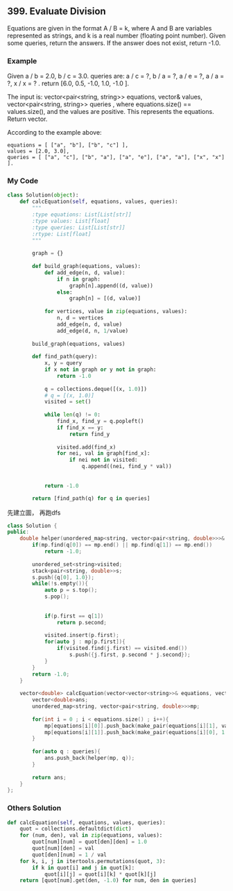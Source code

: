 ## 399. Evaluate Division

Equations are given in the format A / B = k, where A and B are variables represented as strings, and k is a real number (floating point number). Given some queries, return the answers. If the answer does not exist, return -1.0.



### Example
Given a / b = 2.0, b / c = 3.0.
queries are: a / c = ?, b / a = ?, a / e = ?, a / a = ?, x / x = ? .
return [6.0, 0.5, -1.0, 1.0, -1.0 ].

The input is: vector<pair<string, string>> equations, vector<double>& values, vector<pair<string, string>> queries , where equations.size() == values.size(), and the values are positive. This represents the equations. Return vector<double>.

According to the example above:
```
equations = [ ["a", "b"], ["b", "c"] ],
values = [2.0, 3.0],
queries = [ ["a", "c"], ["b", "a"], ["a", "e"], ["a", "a"], ["x", "x"] ]. 
```

### My Code
```python
class Solution(object):
    def calcEquation(self, equations, values, queries):
        """
        :type equations: List[List[str]]
        :type values: List[float]
        :type queries: List[List[str]]
        :rtype: List[float]
        """
        
        graph = {}
        
        def build_graph(equations, values):
            def add_edge(n, d, value):
                if n in graph:
                    graph[n].append((d, value))
                else:
                    graph[n] = [(d, value)]
            
            for vertices, value in zip(equations, values):
                n, d = vertices
                add_edge(n, d, value)
                add_edge(d, n, 1/value)
           
        build_graph(equations, values)
        
        def find_path(query):
            x, y = query
            if x not in graph or y not in graph:
                return -1.0
            
            q = collections.deque([(x, 1.0)])
            # q = [(x, 1.0)]
            visited = set()
            
            while len(q) != 0:
                find_x, find_y = q.popleft()
                if find_x == y:
                    return find_y
                
                visited.add(find_x)
                for nei, val in graph[find_x]:
                    if nei not in visited:
                        q.append((nei, find_y * val))
                
                
            return -1.0

        return [find_path(q) for q in queries]
```

先建立圖，
再跑dfs

```c++
class Solution {
public:
    double helper(unordered_map<string, vector<pair<string, double>>>& mp, vector<string>& q){
        if(mp.find(q[0]) == mp.end() || mp.find(q[1]) == mp.end())
            return -1.0;
        
        unordered_set<string>visited;
        stack<pair<string, double>>s;
        s.push({q[0], 1.0});
        while(!s.empty()){
            auto p = s.top();
            s.pop();
            
            
            if(p.first == q[1])
                return p.second;
            
            visited.insert(p.first);
            for(auto j : mp[p.first]){
                if(visited.find(j.first) == visited.end())
                    s.push({j.first, p.second * j.second});
            }
        }
        return -1.0;
    }
    
    vector<double> calcEquation(vector<vector<string>>& equations, vector<double>& values, vector<vector<string>>& queries) {
        vector<double>ans;
        unordered_map<string, vector<pair<string, double>>>mp;
        
        for(int i = 0 ; i < equations.size() ; i++){
            mp[equations[i][0]].push_back(make_pair(equations[i][1], values[i]));
            mp[equations[i][1]].push_back(make_pair(equations[i][0], 1.0/values[i]));
        }
        
        for(auto q : queries){
            ans.push_back(helper(mp, q));
        }
        
        return ans;
    }
};
```

### Others Solution
```python
def calcEquation(self, equations, values, queries):
    quot = collections.defaultdict(dict)
    for (num, den), val in zip(equations, values):
        quot[num][num] = quot[den][den] = 1.0
        quot[num][den] = val
        quot[den][num] = 1 / val
    for k, i, j in itertools.permutations(quot, 3):
        if k in quot[i] and j in quot[k]:
            quot[i][j] = quot[i][k] * quot[k][j]
    return [quot[num].get(den, -1.0) for num, den in queries]
```

